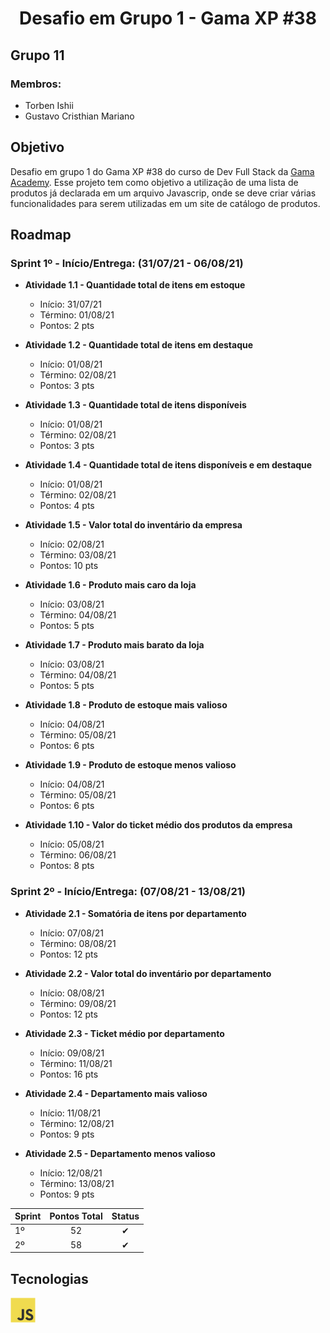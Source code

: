 <h1 align="center">Desafio em Grupo 1 - Gama XP #38</h1>

## <b>Grupo 11</b>
### Membros:
<body>
<ul>
<li>Torben Ishii</li>
<li>Gustavo Cristhian Mariano</li>
</ul>
</body>  


## <b>Objetivo</b>

Desafio em grupo 1 do Gama XP #38 do curso de Dev Full Stack da [Gama Academy](https://www.gama.academy/ "Site da Gama Academy"). Esse projeto tem como objetivo a utilização de uma lista de produtos já declarada em um arquivo Javascrip, onde se deve criar várias funcionalidades para serem utilizadas em um site de catálogo de produtos.

## <b>Roadmap</b>

### Sprint 1º - Início/Entrega: (31/07/21 - 06/08/21)

* <b>Atividade 1.1 - Quantidade total de itens em estoque</b>
    * Início: 31/07/21
    * Término: 01/08/21
    * Pontos: 2 pts

* <b>Atividade 1.2 - Quantidade total de itens em destaque</b>
    * Início: 01/08/21
    * Término: 02/08/21
    * Pontos: 3 pts

* <b>Atividade 1.3 - Quantidade total de itens disponíveis</b>
    * Início: 01/08/21
    * Término: 02/08/21
    * Pontos: 3 pts

* <b>Atividade 1.4 - Quantidade total de itens disponíveis e em destaque</b>
    * Início: 01/08/21
    * Término: 02/08/21
    * Pontos: 4 pts

* <b>Atividade 1.5 - Valor total do inventário da empresa</b>
    * Início: 02/08/21
    * Término: 03/08/21
    * Pontos: 10 pts

* <b>Atividade 1.6 - Produto mais caro da loja</b>
    * Início: 03/08/21
    * Término: 04/08/21
    * Pontos: 5 pts

* <b>Atividade 1.7 - Produto mais barato da loja</b>
    * Início: 03/08/21
    * Término: 04/08/21
    * Pontos: 5 pts

* <b>Atividade 1.8 - Produto de estoque mais valioso</b>
    * Início: 04/08/21
    * Término: 05/08/21
    * Pontos: 6 pts

* <b>Atividade 1.9 - Produto de estoque menos valioso</b>
    * Início: 04/08/21
    * Término: 05/08/21
    * Pontos: 6 pts

* <b>Atividade 1.10 - Valor do ticket médio dos produtos da empresa</b>
    * Início: 05/08/21
    * Término: 06/08/21
    * Pontos: 8 pts

### Sprint 2º - Início/Entrega: (07/08/21 - 13/08/21)

* <b>Atividade 2.1 - Somatória de itens por departamento</b>
    * Início: 07/08/21
    * Término: 08/08/21
    * Pontos: 12 pts

* <b>Atividade 2.2 - Valor total do inventário por departamento</b>
    * Início: 08/08/21
    * Término: 09/08/21
    * Pontos: 12 pts

* <b>Atividade 2.3 - Ticket médio por departamento</b>
    * Início: 09/08/21
    * Término: 11/08/21
    * Pontos: 16 pts

* <b>Atividade 2.4 - Departamento mais valioso</b>
    * Início: 11/08/21
    * Término: 12/08/21
    * Pontos: 9 pts

* <b>Atividade 2.5 - Departamento menos valioso</b>
    * Início: 12/08/21
    * Término: 13/08/21
    * Pontos: 9 pts

| Sprint       | Pontos Total |     Status     |
| :----------- | :----------: | :------------: |
| 1º           |    52        |    &#10004;    |
| 2º           |    58        |    &#10004;    |

## Tecnologias
<p align="left"> <a href="https://developer.mozilla.org/en-US/docs/Web/JavaScript" target="_blank"> <img src="https://raw.githubusercontent.com/devicons/devicon/master/icons/javascript/javascript-original.svg" alt="javascript" width="40" height="40"/> </a> </p>